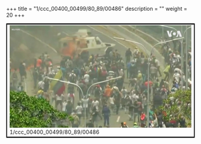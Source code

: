 +++
title = "1/ccc_00400_00499/80_89/00486"
description = ""
weight = 20
+++

<table style="border:2px solid black;max-width:800px;max-height:800px;" 
><tr><td>
<img class="center-fit-jpg"
src="/jpg_/aaa_20190430_NxaOmWaI8sI_00485.jpg">
1/ccc_00400_00499/80_89/00486
</img></td></tr></table>
